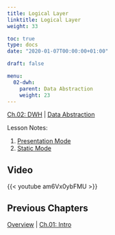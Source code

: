 ```yaml
---
title: Logical Layer
linktitle: Logical Layer
weight: 33

toc: true
type: docs
date: "2020-01-07T00:00:00+01:00"

draft: false

menu:
  02-dwh:
    parent: Data Abstraction
    weight: 23
---
```

[Ch.02: DWH](../../../02-dwh) | [Data Abstraction](../../02-data-abstraction/)



Lesson Notes:
1. [Presentation Mode](../03-logical-layer-ps.pdf)
1. [Static Mode](../03-logical-layer-rs.pdf)




## Video

{{< youtube am6Vx0ybFMU >}}

## Previous Chapters

[Overview](../../../../big-data-in-depth/) | [Ch.01: Intro](../../../01-introduction) 